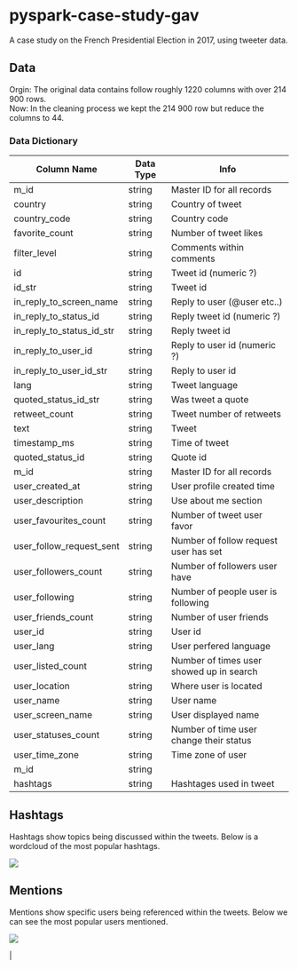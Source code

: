 # pyspark-case-study-gav
A case study on the French Presidential Election in 2017, using tweeter data. 

## Data
Orgin: The original data contains follow roughly 1220 columns with over  214 900 rows.  
Now: In the cleaning process we kept the 214 900 row but reduce the columns to 44.

### Data Dictionary
|Column Name |Data Type|Info |
|------------|---------|---- |
|m_id| string| Master ID for all records |
|country| string| Country of tweet |
|country_code| string| Country code|
|favorite_count| string| Number of tweet likes |
|filter_level| string| Comments within comments
|id| string| Tweet id (numeric ?) |
|id_str| string| Tweet id|
|in_reply_to_screen_name| string| Reply to user (@user etc..) |
|in_reply_to_status_id| string| Reply tweet id (numeric ?)|
|in_reply_to_status_id_str| string| Reply tweet id|
|in_reply_to_user_id| string| Reply to user id (numeric ?)|
|in_reply_to_user_id_str| string| Reply to user id|
|lang| string| Tweet language|
|quoted_status_id_str| string| Was tweet a quote|
|retweet_count| string| Tweet number of retweets|
|text| string| Tweet|
|timestamp_ms| string| Time of tweet|  
|quoted_status_id| string| Quote id|
|m_id| string| Master ID for all records |
|user_created_at| string| User profile created time|
|user_description| string| Use about me section|
|user_favourites_count| string| Number of tweet user favor|
|user_follow_request_sent| string| Number of follow request user has set|
|user_followers_count| string| Number of followers user have |
|user_following| string| Number of people user is following|
|user_friends_count| string|  Number of user friends |
|user_id| string| User id|
|user_lang| string| User perfered language|
|user_listed_count| string| Number of times user showed up in search|
|user_location| string| Where user is located|
|user_name| string| User name|
|user_screen_name| string| User displayed name|
|user_statuses_count| string| Number of time user change their status|
|user_time_zone| string| Time zone of user|
|m_id| string| | Master ID for all records |
|hashtags| string| Hashtages used in tweet|

## Hashtags

Hashtags show topics being discussed within the tweets. Below is a wordcloud of the most popular hashtags.

![](images/hashtags.png)

## Mentions

Mentions show specific users being referenced within the tweets. Below we can see the most popular users mentioned. 

![](images/mentions.png)


|